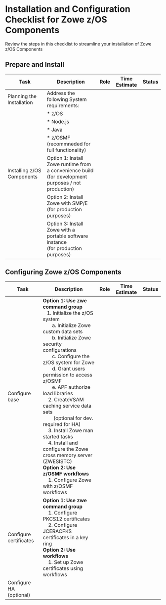 # Installation and Configuration Checklist for Zowe z/OS Components

Review the steps in this checklist to streamline your installation of Zowe z/OS Components

## Prepare and Install
| Task | Description | Role | Time Estimate | Status | 
|----|-----------|----|-------------|------|
| Planning the Installation  | Address the following System requirements: |  |  |
| | * z/OS  |
| | * Node.js  |  |   |
|  | * Java  | |                       |       
|                            | * z/OSMF <br />(recommneded for full functionality)           |                 |                       |
| Installing z/OS Components | Option 1: Install Zowe runtime from a convenience build  <br />(for development purposes / not production)    |                 |                       |
|                            | Option 2: Install Zowe with SMP/E <br />(for production purposes)                      |                 |                       |
|                            | Option 3: Install Zowe with a portable software instance <br />(for production purposes)                      |                 |                       |

## Configuring Zowe z/OS Components

| Task | Description | Role | Time Estimate | Status | 
|----|-----------|----|-------------|------|
|Configure base | **Option 1: Use zwe command group** <br />&nbsp;&nbsp; 1. Initialize the z/OS system     <br />&nbsp;&nbsp;&nbsp;&nbsp;&nbsp;&nbsp;&nbsp;a. Initialize Zowe custom data sets <br />&nbsp;&nbsp;&nbsp;&nbsp;&nbsp;&nbsp;&nbsp;b. Initialize Zowe security configurations <br />&nbsp;&nbsp;&nbsp;&nbsp;&nbsp;&nbsp;&nbsp;c. Configure the z/OS system for Zowe <br />&nbsp;&nbsp;&nbsp;&nbsp;&nbsp;&nbsp;&nbsp;d. Grant users permission to access z/OSMF <br />&nbsp;&nbsp;&nbsp;&nbsp;&nbsp;&nbsp;&nbsp;e. APF authorize load libraries <br />&nbsp;&nbsp;&nbsp;&nbsp;2. CreateVSAM caching service data sets<br />&nbsp;&nbsp;&nbsp;&nbsp;&nbsp;&nbsp;&nbsp;&nbsp;(optional for dev. required for HA)<br />&nbsp;&nbsp;&nbsp;&nbsp;3. Install Zowe man started tasks<br />&nbsp;&nbsp;&nbsp;&nbsp;4. Install and configure the Zowe cross memory server (ZWESISTC) <br />**Option 2: Use z/OSMF workflows** <br /> &nbsp;&nbsp;&nbsp;&nbsp;1. Configure Zowe with z/OSMF workflows
| Configure certificates | **Option 1: Use zwe command group** <br />&nbsp;&nbsp;&nbsp;&nbsp;1. Configure PKCS12 certificates <br />&nbsp;&nbsp;&nbsp;&nbsp;2. Configure JCERACFKS certificates in a key ring <br />**Option 2: Use workflows** <br />&nbsp;&nbsp;&nbsp;&nbsp;1. Set up Zowe certificates using workflows
| Configure HA (optional)  


